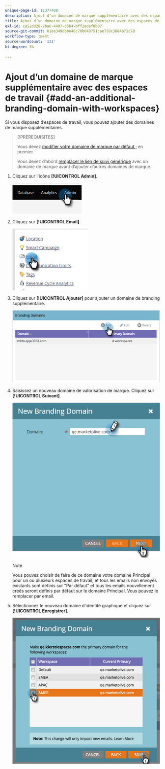 ```yaml
---
unique-page-id: 11377408
description: Ajout d’un domaine de marque supplémentaire avec des espaces de travail - Documents Marketo - Documentation du produit
title: Ajout d’un domaine de marque supplémentaire avec des espaces de travail
exl-id: ca52dd28-7ba0-4407-85b4-bff2adef0b87
source-git-commit: 81ee349dbbe48c70b040751cae750c3684b71c78
workflow-type: tm+mt
source-wordcount: '131'
ht-degree: 3%

---
```


# Ajout d’un domaine de marque supplémentaire avec des espaces de travail {#add-an-additional-branding-domain-with-workspaces}

Si vous disposez d’espaces de travail, vous pouvez ajouter des domaines de marque supplémentaires.

>[!PREREQUISITES]
>
>Vous devez [modifier votre domaine de marque par défaut ;](/help/marketo/product-docs/administration/email-setup/add-multiple-branding-domains/edit-your-default-branding-domain.md) en premier.
>
>Vous devez d’abord [remplacer le lien de suivi générique](/help/marketo/product-docs/administration/email-setup/add-multiple-branding-domains/edit-your-default-branding-domain-with-workspaces.md) avec un domaine de marque avant d’ajouter d’autres domaines de marque.

1. Cliquez sur l&#39;icône **[!UICONTROL Admin]**.

   ![](assets/add-an-additional-branding-domain-with-workspaces-1.png)

1. Cliquez sur **[!UICONTROL Email]**.

   ![](assets/add-an-additional-branding-domain-with-workspaces-2.png)

1. Cliquez sur **[!UICONTROL Ajouter]** pour ajouter un domaine de branding supplémentaire.

   ![](assets/add-an-additional-branding-domain-with-workspaces-3.png)

1. Saisissez un nouveau domaine de valorisation de marque. Cliquez sur **[!UICONTROL Suivant]**.

   ![](assets/add-an-additional-branding-domain-with-workspaces-4.png)

   >[!NOTE]
   >
   >Vous pouvez choisir de faire de ce domaine votre domaine Principal pour un ou plusieurs espaces de travail, et tous les emails non envoyés existants sont définis sur &quot;Par défaut&quot; et tous les emails nouvellement créés seront définis par défaut sur le domaine Principal. Vous pouvez le remplacer par email.

1. Sélectionnez le nouveau domaine d’identité graphique et cliquez sur **[!UICONTROL Enregistrer]**.

   ![](assets/add-an-additional-branding-domain-with-workspaces-5.png)
